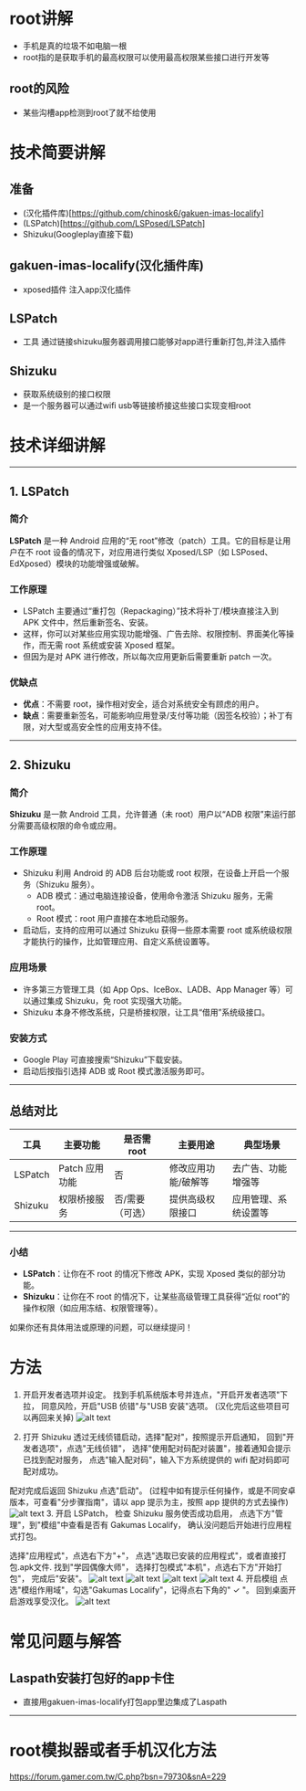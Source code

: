 # root讲解
- 手机是真的垃圾不如电脑一根
- root指的是获取手机的最高权限可以使用最高权限某些接口进行开发等
## root的风险
- 某些沟槽app检测到root了就不给使用

# 技术简要讲解
## 准备
- (汉化插件库)[https://github.com/chinosk6/gakuen-imas-localify]
- (LSPatch)[https://github.com/LSPosed/LSPatch]
- Shizuku(Googleplay直接下载)
## gakuen-imas-localify(汉化插件库)
- xposed插件
注入app汉化插件
## LSPatch
- 工具
通过链接shizuku服务器调用接口能够对app进行重新打包,并注入插件
## Shizuku
- 获取系统级别的接口权限
- 是一个服务器可以通过wifi usb等链接桥接这些接口实现变相root

# 技术详细讲解

---

## 1. LSPatch

### 简介
**LSPatch** 是一种 Android 应用的“无 root”修改（patch）工具。它的目标是让用户在不 root 设备的情况下，对应用进行类似 Xposed/LSP（如 LSPosed、EdXposed）模块的功能增强或破解。

### 工作原理
- LSPatch 主要通过“重打包（Repackaging）”技术将补丁/模块直接注入到 APK 文件中，然后重新签名、安装。
- 这样，你可以对某些应用实现功能增强、广告去除、权限控制、界面美化等操作，而无需 root 系统或安装 Xposed 框架。
- 但因为是对 APK 进行修改，所以每次应用更新后需要重新 patch 一次。

### 优缺点
- **优点**：不需要 root，操作相对安全，适合对系统安全有顾虑的用户。
- **缺点**：需要重新签名，可能影响应用登录/支付等功能（因签名校验）；补丁有限，对大型或高安全性的应用支持不佳。

---

## 2. Shizuku

### 简介
**Shizuku** 是一款 Android 工具，允许普通（未 root）用户以“ADB 权限”来运行部分需要高级权限的命令或应用。

### 工作原理
- Shizuku 利用 Android 的 ADB 后台功能或 root 权限，在设备上开启一个服务（Shizuku 服务）。
  - ADB 模式：通过电脑连接设备，使用命令激活 Shizuku 服务，无需 root。
  - Root 模式：root 用户直接在本地启动服务。
- 启动后，支持的应用可以通过 Shizuku 获得一些原本需要 root 或系统级权限才能执行的操作，比如管理应用、自定义系统设置等。

### 应用场景
- 许多第三方管理工具（如 App Ops、IceBox、LADB、App Manager 等）可以通过集成 Shizuku，免 root 实现强大功能。
- Shizuku 本身不修改系统，只是桥接权限，让工具“借用”系统级接口。

### 安装方式
- Google Play 可直接搜索“Shizuku”下载安装。
- 启动后按指引选择 ADB 或 Root 模式激活服务即可。

---

## 总结对比

| 工具      | 主要功能          | 是否需 root | 主要用途            | 典型场景               |
|-----------|-------------------|-------------|---------------------|------------------------|
| LSPatch   | Patch 应用功能    | 否          | 修改应用功能/破解等 | 去广告、功能增强等     |
| Shizuku   | 权限桥接服务      | 否/需要（可选）| 提供高级权限接口     | 应用管理、系统设置等   |

---

### 小结
- **LSPatch**：让你在不 root 的情况下修改 APK，实现 Xposed 类似的部分功能。
- **Shizuku**：让你在不 root 的情况下，让某些高级管理工具获得“近似 root”的操作权限（如应用冻结、权限管理等）。

如果你还有具体用法或原理的问题，可以继续提问！

# 方法
1.  开启开发者选项并设定。
找到手机系统版本号并连点，"开启开发者选项"下拉，
同意风险，开启"USB 侦错"与"USB 安装"选项。
  (汉化完后这些项目可以再回来关掉)
![alt text](image.png)

2. 打开 Shizuku
透过无线侦错启动，选择"配对"，按照提示开启通知，
  回到"开发者选项"，点选"无线侦错"，
选择"使用配对码配对装置"，接着通知会提示已找到配对服务，
点选"输入配对码"，输入下方系统提供的 wifi 配对码即可配对成功。

  配对完成后返回 Shizuku 点选"启动"。
(过程中如有提示任何操作，或是不同安卓版本，可查看"分步骤指南"，请以 app 提示为主，按照 app 提供的方式去操作)
![alt text](image-1.png)
3. 开启 LSPatch，
  检查 Shizuku 服务使否成功启用，
点选下方"管理"，到"模组"中查看是否有 Gakumas Localify，
  确认没问题后开始进行应用程式打包。

  选择"应用程式"，点选右下方"+"，
  点选"选取已安装的应用程式"，或者直接打包.apk文件.
  找到"学园偶像大师"，
  选择打包模式"本机"，点选右下方"开始打包"，
  完成后"安装"。
![alt text](image-3.png)
![alt text](image-4.png)
![alt text](image-5.png)
![alt text](image-6.png)
4. 开启模组
点选"模组作用域"，勾选"Gakumas Localify"，记得点右下角的" ✓ "。
  回到桌面开启游戏享受汉化。
![alt text](image-7.png)

# 常见问题与解答
## Laspath安装打包好的app卡住
- 直接用gakuen-imas-localify打包app里边集成了Laspath

---

# root模拟器或者手机汉化方法
https://forum.gamer.com.tw/C.php?bsn=79730&snA=229